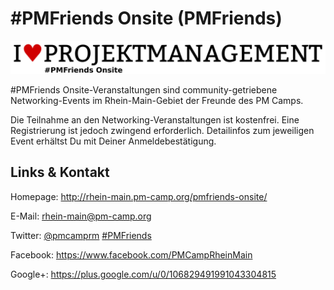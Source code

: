 # #PMFriends Onsite (PMFriends)
![#PMFriends Onsite](./pmfriends.logo.png)


#PMFriends Onsite-Veranstaltungen sind community-getriebene Networking-Events im Rhein-Main-Gebiet der
Freunde des PM Camps.

Die Teilnahme an den Networking-Veranstaltungen ist kostenfrei. Eine Registrierung ist jedoch zwingend
erforderlich. Detailinfos zum jeweiligen Event erhältst Du mit Deiner Anmeldebestätigung.


## Links &amp; Kontakt

Homepage: <http://rhein-main.pm-camp.org/pmfriends-onsite/>


E-Mail: [rhein-main@pm-camp.org](mailto:rhein-main@pm-camp.org)

Twitter: [@pmcamprm](https://twitter.com/@pmcamprm) [#PMFriends](https://twitter.com/search?q=%23PMFriends)


Facebook: <https://www.facebook.com/PMCampRheinMain>

Google+: <https://plus.google.com/u/0/106829491991043304815>






